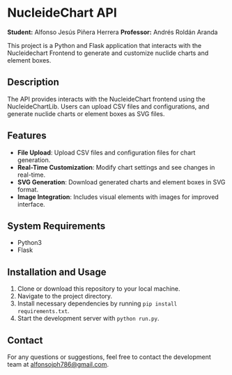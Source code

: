 # NucleideChart API

**Student:** Alfonso Jesús Piñera Herrera
**Professor:** Andrés Roldán Aranda

This project is a Python and Flask application that interacts with the Nucleidechart Frontend to generate and customize nuclide charts and element boxes.

## Description

The API provides interacts with the NucleideChart frontend using the NucleideChartLib. Users can upload CSV files and configurations, and generate nuclide charts or element boxes as SVG files. 

## Features

- **File Upload**: Upload CSV files and configuration files for chart generation.
- **Real-Time Customization**: Modify chart settings and see changes in real-time.
- **SVG Generation**: Download generated charts and element boxes in SVG format.
- **Image Integration**: Includes visual elements with images for improved interface.

## System Requirements

- Python3
- Flask

## Installation and Usage

1. Clone or download this repository to your local machine.
2. Navigate to the project directory.
3. Install necessary dependencies by running `pip install requirements.txt`.
4. Start the development server with `python run.py`.

## Contact

For any questions or suggestions, feel free to contact the development team at [alfonsojph786@gmail.com](mailto:alfonsojph786@gmail.com).
